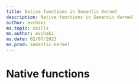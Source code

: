 ```yaml
---
title: Native functions in Semantic Kernel
description: Native functions in Semantic Kernel
author: evchaki
ms.topic: skills
ms.author: evchaki
ms.date: 02/07/2023
ms.prod: semantic-kernel
---
```

# Native functions

